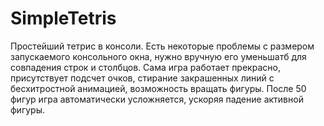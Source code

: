 # SimpleTetris
Простейший тетрис в консоли.
Есть некоторые проблемы с размером запускаемого консольного окна, нужно вручную его уменьшатб для совпадения строк и столбцов.
Сама игра работает прекрасно, присутствует подсчет очков, стирание закрашенных линий с бесхитростной анимацией, возможность вращать фигуры.
После 50 фигур игра автоматически усложняется, ускоряя падение активной фигуры.
